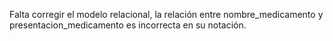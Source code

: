 Falta corregir el modelo relacional, la relación entre nombre_medicamento y presentacion_medicamento es incorrecta en su notación.
